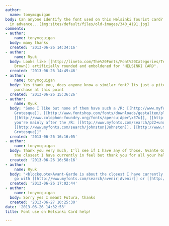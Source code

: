 ```yaml
---
author:
  name: tonymcguigan
body: Can anyone identify the font used on this Helsinki Tourist card? many thanks
  in advance...[img:sites/default/files/old-images/340_4191.jpg]
comments:
- author:
    name: tonymcguigan
  body: many thanks
  created: '2013-06-26 14:34:16'
- author:
    name: Ryuk
  body: Looks like [[http://lineto.com/The%20Fonts/Font%20Categories/Text%20Fonts/Brown|LL
    Brown]] artificially rounded and emboldened for "HELSINKI CARD".
  created: '2013-06-26 14:49:46'
- author:
    name: tonymcguigan
  body: Yes thank you, does anyone know a similar font? Its just a pitch so can't
    purchase at this point
  created: '2013-06-26 15:36:26'
- author:
    name: Ryuk
  body: "Some I like but none of them have such a /R: [[http://www.myfonts.com/search/brandon+grotesque|Brandon
    Grotesque]], [[http://www.fontshop.com/fonts/downloads/gestalten/planeta_ot/|Planeta]],
    [[http://www.colophon-foundry.org/fonts/apercu|Aper\xE7u]], [[http://www.losttype.com/font/?name=edmondsans|Edmondsans]]\r\nIf
    you're mainly after the /R: [[http://www.myfonts.com/search/p22+underground|Underground]],
    [[http://www.myfonts.com/search/johnston|Johnston]], [[http://www.myfonts.com/fonts/device/english-grotesque|English
    Grotesque]]"
  created: '2013-06-26 16:16:05'
- author:
    name: tonymcguigan
  body: Thank you very much, I'll see if I have any of those. Avante Garde is about
    the closest I have currently in feel but thank you for all your help.
  created: '2013-06-26 16:58:16'
- author:
    name: Ryuk
  body: "<blockquote>Avant-Garde is about the closest I have currently in feel</blockquote>\r\nBetter
    go with [[http://www.myfonts.com/search/avenir|Avenir]] or [[http://www.myfonts.com/search/futura|Futura]]..."
  created: '2013-06-26 17:02:44'
- author:
    name: tonymcguigan
  body: Sorry yes I meant Futura, thanks
  created: '2013-06-27 10:25:30'
date: '2013-06-26 14:32:53'
title: Font use on Helsinki Card help!

---
```

